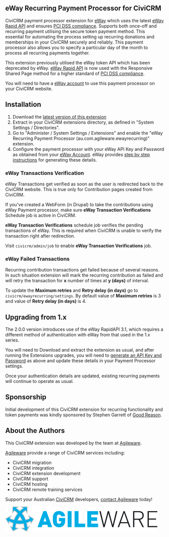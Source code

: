 eWay Recurring Payment Processor for CiviCRM
--------------------------------------------

CiviCRM payment processor extension for [eWay](https://eway.com.au) which uses the latest [eWay Rapid API](https://www.eway.com.au/features/api-rapid-api/) and ensures [PCI DSS compliance](https://www.eway.com.au/about-eway/technology-security/pci-dss/). Supports both once-off and recurring payment utilising the secure token payment method. This essential for automating the process setting up recurring donations and memberships in your CiviCRM securely and reliably. This payment processor also allows you to specify a particular day of the month to process all recurring payments together.

This extension previously utilised the eWay token API which has been deprecated by eWay. [eWay Rapid API](https://www.eway.com.au/features/api-rapid-api/) is now used with the Responsive Shared Page method for a higher standard of [PCI DSS compliance](https://www.eway.com.au/about-eway/technology-security/pci-dss/).

You will need to have a [eWay account](https://eway.com.au) to use this payment processor on your CiviCRM website.

Installation
------------

1. Download the [latest version of this
   extension](https://github.com/agileware/au.com.agileware.ewayrecurring/archive/master.zip)
2. Extract in your CiviCRM extensions directory, as defined in "System Settings /
   Directories".
3. Go to "Administer / System Settings / Extensions" and enable the "eWay
   Recurring Payment Processor (au.com.agileware.ewayrecurring)" extension.
4. Configure the payment processor with your eWay API Key and Password as
   obtained from your [eWay Account](https://go.eway.io). eWay provides 
   [step by step instructions](https://go.eway.io/s/article/How-do-I-setup-my-Live-eWAY-API-Key-and-Password)
   for generating these details.
   
### eWay Transactions Verification

eWay Transactions get verified as soon as the user is redirected back to the CiviCRM website. This is true only for Contribution pages created from CiviCRM.

If you've created a WebForm (in Drupal) to take the contributions using eWay Payment processor, make sure **eWay Transaction Verifications** Schedule job is active in CiviCRM. 

**eWay Transaction Verifications** schedule job verifies the pending transactions of eWay. This is required when CiviCRM is unable to verify the transaction right after redirection.

Visit `civicrm/admin/job` to enable **eWay Transaction Verifications** job.

### eWay Failed Transactions

Recurring contribution transactions get failed because of several reasons. In such situation extension will mark the recurring contribution as failed and will retry the transaction for **x** number of times at **y (days)** of interval.

To update the **Maximum retries** and **Retry delay (in days)** go to `civicrm/ewayrecurring/settings`. By default value of **Maximum retries** is 3 and value of **Retry delay (in days)** is 4. 


Upgrading from 1.x
------------------

The 2.0.0 version introduces use of the eWay RapidAPI 3.1, which requires a
different method of authentication with eWay from that used in the 1.x series.

You will need to Download and extract the extension as usual, and after running
the Extensions upgrades, you will need to [generate an API Key and
Password](https://go.way.io/s/article/How-do-I-setup-my-Live-eWAY-API-Key-and-Password)
as above and update these details in your Payment Processor settings.

Once your authentication details are updated, existing recurring payments will
continue to operate as usual.

Sponsorship
-----------

Initial development of this CiviCRM extension for recurring functionality and
token payments was kindly sponsored by Stephen Garrett of [Good
Reason](http://www.goodreason.com.au).

About the Authors
-----------------

This CiviCRM extension was developed by the team at
[Agileware](https://agileware.com.au).

[Agileware](https://agileware.com.au) provide a range of CiviCRM services
including:

  * CiviCRM migration
  * CiviCRM integration
  * CiviCRM extension development
  * CiviCRM support
  * CiviCRM hosting
  * CiviCRM remote training services

Support your Australian [CiviCRM](https://civicrm.org) developers, [contact
Agileware](https://agileware.com.au/contact) today!


![Agileware](logo/agileware-logo.png)
